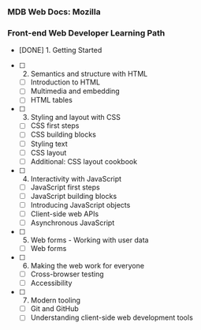 ### MDB Web Docs: Mozilla

### Front-end Web Developer Learning Path

 - [DONE] 1. Getting Started
 - [ ] 2. Semantics and structure with HTML
	- [ ] Introduction to HTML
	- [ ] Multimedia and embedding
	- [ ] HTML tables
- [ ] 3. Styling and layout with CSS
	- [ ] CSS first steps
	- [ ] CSS building blocks
	- [ ] Styling text
	- [ ] CSS layout
	- [ ] Additional: CSS layout cookbook
- [ ] 4. Interactivity with JavaScript
	- [ ] JavaScript first steps
	- [ ] JavaScript building blocks
	- [ ] Introducing JavaScript objects
	- [ ] Client-side web APIs
	- [ ] Asynchronous JavaScript
- [ ] 5. Web forms - Working with user data
	- [ ] Web forms 
- [ ] 6. Making the web work for everyone
 	- [ ] Cross-browser testing
	- [ ] Accessibility
- [ ] 7. Modern tooling
	- [ ] Git and GitHub
	- [ ] Understanding client-side web development tools

